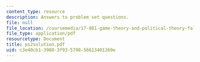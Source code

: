 ```yaml
---
content_type: resource
description: Answers to problem set questions.
file: null
file_location: /coursemedia/17-881-game-theory-and-political-theory-fall-2004/c3e40cb139083f93579856613401269e_ps2solution.pdf
file_type: application/pdf
resourcetype: Document
title: ps2solution.pdf
uid: c3e40cb1-3908-3f93-5798-56613401269e
---
```

